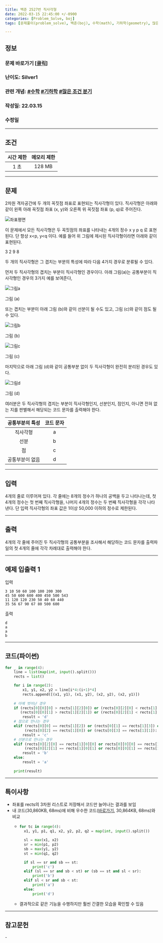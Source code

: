 ```yaml
---
title: 백준 2527번 직사각형
date: 2022-03-15 22:45:00 +/-0900
categories: [Problem_Solve, boj]
tags: [문제풀이(problem_solve), 백준(boj), 수학(math), 기하학(geometry), 많은 조건 분기(many_conditional_branches)]

---
```

## 정보
### 문제 바로가기 [[클릭](https://www.acmicpc.net/problem/2527)]
### 난이도: Silver1
### 관련 개념: [#수학](https://www.acmicpc.net/problemset?sort=ac_desc&algo=124) [#기하학](https://www.acmicpc.net/problemset?sort=ac_desc&algo=100) [#많은 조건 분기](https://www.acmicpc.net/problemset?sort=ac_desc&algo=137)
### 작성일: 22.03.15
### 수정일

---
## 조건

시간 제한|메모리 제한
:---:|:---:
1 초|128 MB

---
## 문제
2차원 격자공간에 두 개의 꼭짓점 좌표로 표현되는 직사각형이 있다. 직사각형은 아래와 같이 왼쪽 아래 꼭짓점 좌표 (x, y)와 오른쪽 위 꼭짓점 좌표 (p, q)로 주어진다.

![좌표평면](/assets/img/problem_solve/0040/0040_problem_1.png)

이 문제에서 모든 직사각형은 두 꼭짓점의 좌표를 나타내는 4개의 정수 x y p q 로 표현된다. 단 항상 x<p, y<q 이다. 예를 들어 위 그림에 제시된 직사각형이라면 아래와 같이 표현된다.

3 2 9 8

두 개의 직사각형은 그 겹치는 부분의 특성에 따라 다음 4가지 경우로 분류될 수 있다. 

먼저 두 직사각형의 겹치는 부분이 직사각형인 경우이다. 아래 그림(a)는 공통부분이 직사각형인 경우의 3가지 예를 보여준다,

![그림a](/assets/img/problem_solve/0040/0040_problem_2.png)

그림 (a)

또는 겹치는 부분이 아래 그림 (b)와 같이 선분이 될 수도 있고, 그림 (c)와 같이 점도 될 수 있다. 

![그림b](/assets/img/problem_solve/0040/0040_problem_3.png)

그림 (b)

![그림c](/assets/img/problem_solve/0040/0040_problem_4.png)

그림 (c)

마지막으로 아래 그림 (d)와 같이 공통부분 없이 두 직사각형이 완전히 분리된 경우도 있다.

![그림d](/assets/img/problem_solve/0040/0040_problem_5.png)

그림 (d)

여러분은 두 직사각형의 겹치는 부분이 직사각형인지, 선분인지, 점인지, 아니면 전혀 없는 지를 판별해서 해당되는 코드 문자를 출력해야 한다. 

공통부분의 특성|코드 문자
:---:|:---:
직사각형|a
선분|b
점|c
공통부분이 없음|d

---
## 입력
4개의 줄로 이루어져 있다. 각 줄에는 8개의 정수가 하나의 공백을 두고 나타나는데, 첫 4개의 정수는 첫 번째 직사각형을, 나머지 4개의 정수는 두 번째 직사각형을 각각 나타낸다. 단 입력 직사각형의 좌표 값은 1이상 50,000 이하의 정수로 제한된다. 

---
## 출력
4개의 각 줄에 주어진 두 직사각형의 공통부분을 조사해서 해당하는 코드 문자를 출력파일의 첫 4개의 줄에 각각 차례대로 출력해야 한다.

---
## 예제 입출력 1
입력
```
3 10 50 60 100 100 200 300
45 50 600 600 400 450 500 543
11 120 120 230 50 40 60 440
35 56 67 90 67 80 500 600
```

출력
```
d
a
a
b
```

---
## 코드(파이썬)
```python
for _ in range(4):
    line = list(map(int, input().split()))
    rects = list()

    for i in range(2):
        x1, y1, x2, y2 = line[i*4:(i+1)*4]
        rects.append([(x1, y1), (x1, y2), (x2, y2), (x2, y1)])
        
    # 아예 벗어난 경우
    if (rects[0][0][0] > rects[1][2][0]) or (rects[0][2][0] < rects[1][0][0]) or\
       (rects[0][0][1] > rects[1][2][1]) or (rects[0][2][1] < rects[1][0][1]):
        result = 'd'
    # 점으로 만나는 경우
    elif (rects[0][0] == rects[1][2]) or (rects[0][1] == rects[1][3]) or\
         (rects[0][2] == rects[1][0]) or (rects[0][3] == rects[1][1]):
        result = 'c'
    # 선분으로 만나는 경우
    elif (rects[0][2][0] == rects[1][0][0] or rects[0][0][0] == rects[1][2][0]) and (rects[0][2][1] > rects[1][0][1] or rects[0][0][1] < rects[1][2][1]) or\
         (rects[0][2][1] == rects[1][0][1] or rects[0][0][1] == rects[1][2][1]) and (rects[0][2][0] > rects[1][0][0] or rects[0][0][0] < rects[1][2][0]):
        result = 'b'
    else:
        result = 'a'
    
    print(result)

```

---
## 특이사항
- 좌표를 rects의 3차원 리스트로 저장해서 코드만 늘어나는 결과를 보임
- 내 코드(30,860KB, 68ms)에 비해 우수한 코드([바로가기](https://www.acmicpc.net/source/40144898), 30,864KB, 68ms)와 비교
  - ```python
    for tc in range(4):
      x1, y1, p1, q1, x2, y2, p2, q2 = map(int, input().split())

      sl = max(x1, x2)
      sr = min(p1, p2)
      sb = max(y1, y2)
      st = min(q1, q2)

      if sl == sr and sb == st:
          print('c')
      elif (sl == sr and sb < st) or (sb == st and sl < sr):
          print('b')
      elif sl < sr and sb < st:
          print('a')
      else:
          print('d')

    ```
  - 결과적으로 같은 기능을 수행하지만 훨씬 간결한 모습을 확인할 수 있음

---
## 참고문헌
\-
